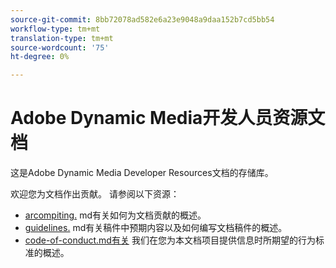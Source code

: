 ```yaml
---
source-git-commit: 8bb72078ad582e6a23e9048a9daa152b7cd5bb54
workflow-type: tm+mt
translation-type: tm+mt
source-wordcount: '75'
ht-degree: 0%

---
```

# Adobe Dynamic Media开发人员资源文档

这是Adobe Dynamic Media Developer Resources文档的存储库。

欢迎您为文档作出贡献。 请参阅以下资源：

* [arcompiting.](contributing.md) md有关如何为文档贡献的概述。
* [guidelines.](guidelines.md) md有关稿件中预期内容以及如何编写文档稿件的概述。
* [code-of-conduct.md有关](code-of-conduct.md) 我们在您为本文档项目提供信息时所期望的行为标准的概述。

